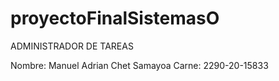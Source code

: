 # proyectoFinalSistemasO
ADMINISTRADOR DE TAREAS

Nombre: Manuel Adrian Chet Samayoa 
Carne: 2290-20-15833

